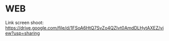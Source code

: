 # WEB 
Link screen shoot:
https://drive.google.com/file/d/1FSoA6HtQ7SvZo4QZIvt0AmdDLHytAXEZ/view?usp=sharing
